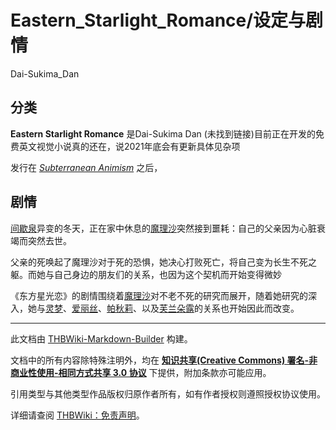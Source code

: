 # Eastern_Starlight_Romance/设定与剧情

<!-- source html: G:\repos\THBWiki-Markdown-Builder\THBWikiMarkdown\Temp\main\2\2f\ns0%3AEastern_Starlight_Romance%2F%E8%AE%BE%E5%AE%9A%E4%B8%8E%E5%89%A7%E6%83%85.html -->

Dai-Sukima_Dan


## 分类
  
 **Eastern Starlight Romance** 是Dai-Sukima Dan (未找到链接)目前正在开发的免费英文视觉小说真的还在，说2021年底会有更新具体见杂项  

发行在  *[Subterranean Animism](./东方地灵殿.md)*  之后，
  


## 剧情
  
[间歇泉](./间歇泉.md)异变的冬天，正在家中休息的[魔理沙](./雾雨魔理沙.md)突然接到噩耗：自己的父亲因为心脏衰竭而突然去世。  

父亲的死唤起了魔理沙对于死的恐惧，她决心打败死亡，将自己变为长生不死之躯。而她与自己身边的朋友们的关系，也因为这个契机而开始变得微妙  

《东方星光恋》的剧情围绕着[魔理沙](./雾雨魔理沙.md)对不老不死的研究而展开，随着她研究的深入，她与[灵梦](./博丽灵梦.md)、[爱丽丝](./爱丽丝·玛格特洛依德.md)、[帕秋莉](./帕秋莉·诺蕾姬.md)、以及[芙兰朵露](./芙兰朵露·斯卡蕾特.md)的关系也开始因此而改变。
  





---

此文档由 [THBWiki-Markdown-Builder](https://github.com/Delsin-Yu/THBWiki-Markdown-Builder) 构建。

文档中的所有内容除特殊注明外，均在 [**知识共享(Creative Commons) 署名-非商业性使用-相同方式共享 3.0 协议**](https://creativecommons.org/licenses/by-sa/3.0/deed.zh-hans) 下提供，附加条款亦可能应用。

引用类型与其他类型作品版权归原作者所有，如有作者授权则遵照授权协议使用。

详细请查阅 [THBWiki：免责声明](https://thbwiki.cc/THBWiki:%E5%85%8D%E8%B4%A3%E5%A3%B0%E6%98%8E)。

